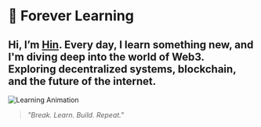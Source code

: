 # 🌱 Forever Learning  

Hi, I’m [Hin](https://github.com/AlmightyHin).
Every day, I learn something new, and I'm diving deep into the world of Web3.  
Exploring decentralized systems, blockchain, and the future of the internet. 
---

![Learning Animation](https://media.giphy.com/media/L8K62iTDkzGX6/giphy.gif)  

> *"Break. Learn. Build. Repeat."*  
